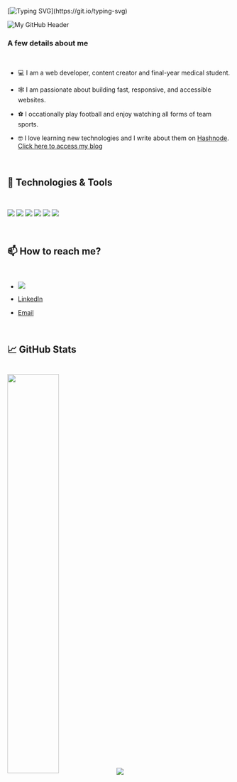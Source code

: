 [![Typing SVG](https://readme-typing-svg.herokuapp.com?size=24&width=600&lines=Welcome+To+Opey's+GitHub+Profile!)](https://git.io/typing-svg)

![My GitHub Header](https://user-images.githubusercontent.com/19176671/192337023-4fe440d5-9afd-4f6b-bead-8b1f0896e15f.png)

### A few details about me

  <br>

- 💻 I am a web developer, content creator and final-year medical student.
- 🕸️ I am passionate about building fast, responsive, and accessible websites.
- ⚽ I occationally play football and enjoy watching all forms of team sports.
- 🤓 I love learning new technologies and I write about them on [Hashnode](https://hashnode.com/@InvisibleOpey). [Click here to access my blog](https://codingdr.tech)

  <br>

## 🔧 Technologies & Tools

  <br>

![](https://img.shields.io/badge/OS-Linux-informational?style=flat&logo=linux&logoColor=white&color=2bbc8a)
![](https://img.shields.io/badge/Editor-VSCode-informational?style=flat&logo=intellij-idea&logoColor=white&color=2bbc8a)
![](https://img.shields.io/badge/Code-JavaScript-informational?style=flat&logo=javascript&logoColor=white&color=2bbc8a)
![](https://img.shields.io/badge/Code-Python-informational?style=flat&logo=python&logoColor=white&color=2bbc8a)
![](https://img.shields.io/badge/Code-ReactJS-informational?style=flat&logo=react&logo.js&logoColor=white&color=2bbc8a)
![](https://img.shields.io/badge/Shell-Bash-informational?style=flat&logo=gnu-bash&logoColor=white&color=2bbc8a)

  <br>

## 📫 How to reach me?

  <br>

- [![](https://img.shields.io/twitter/url?style=social&url=https%3A%2F%2Ftwitter.com%2Finvisibleopey)](https://twitter.com/invisibleopey)
- [LinkedIn](https://www.linkedin.com/in/abdullahimuritala/)
- [Email](mailto:opey.muritala@gmial.com)

  <br>

## 📈 GitHub Stats

  <br>

<img width="48%" src="https://github-readme-stats.vercel.app/api?username=invisibleopey&show_icons=true&theme=radical" />

<img align="center" src="https://github-readme-stats.vercel.app/api/top-langs/?username=invisibleopey&hide=css,html,tex&title_color=ffffff&text_color=c9cacc&icon_color=2bbc8a&bg_color=1d1f21&langs_count=3" />
